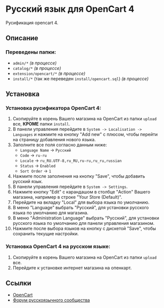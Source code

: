 # Русский язык для OpenCart 4
Русификация opencart 4.

## Описание

### Переведены папки:
* `admin/*` *(в процессе)*
* `catalog/*` *(в процессе)*
* `extension/opencart/*` *(в процессе)*
* `install/*` (так же переведен `install/opencart.sql`) *(в процессе)*

## Установка

### Установка русификатора OpenCart 4:
1. Скопируйте в корень Вашего магазина на OpenCart из папки `upload` все, **КРОМЕ** папки `install`.
2. В панели управления перейдите в `System -> Localisation -> Languages` и нажмите на кнопку "Add new" с плюсом, чтобы перейти на страницу добавления нового языка.
3. Заполните все поля согласно данным ниже:
    * `Language Name` -> `Русский`
    * `Code` -> `ru-ru`
    * `Locale` -> `ru_RU.UTF-8,ru_RU,ru-ru,ru_ru,russian`
    * `Status` -> `Enabled`
    * `Sort Order` -> `1`
4. Нажмите после заполнения на кнопку "Save", чтобы добавить русский язык.
5. В панели управления перейдите в `System -> Settings`.
6. Нажмите кнопку "Edit" с карандашом в столбце "Action" Вашего магазина, например в строке "Your Store (Default)".
7. Перейдите на вкладку "Local" для выбора языка по умолчанию.
8. В меню "Language" выбрать "Русский", для установки русского языка по умолчанию для магазина.
9. В меню "Administration Language" выбрать "Русский", для установки русского языка по умолчанию для панели управления магазином.
10. Нажмите после выбора языков на кнопку с дискетой "Save", чтобы сохранить текущие настройки.

### Установка OpenCart 4 на русском языке:
1. Скопируйте в корень Вашего магазина на OpenCart из папки `upload` все.
2. Перейдите к установке интернет магазина на опенкарт.

## Ссылки
* [OpenCart](https://opencart.com/)
* [Форум русскоязычного сообщества](https://forum.opencart.name/)